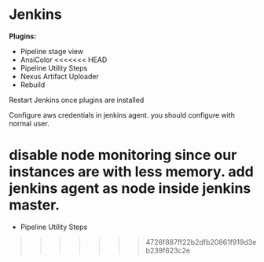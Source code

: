 # Jenkins

**Plugins:**
* Pipeline stage view
* AnsiColor
<<<<<<< HEAD
* Pipeline Utility Steps
* Nexus Artifact Uploader
* Rebuild

Restart Jenkins once plugins are installed

Configure aws credentials in jenkins agent. you should configure with normal user.

disable node monitoring since our instances are with less memory. add jenkins agent as node inside jenkins master.
=======
* Pipeline Utility Steps
>>>>>>> 4726f887ff22b2dfb20861f919d3eb239f623c2e
